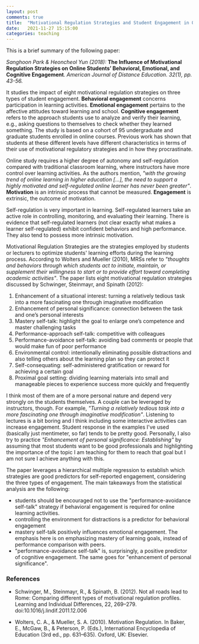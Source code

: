 ```yaml
---
layout: post
comments: true
title:  "Motivational Regulation Strategies and Student Engagement in Online Courses"
date:   2021-11-27 15:15:00
categories: teaching
---
```


This is a brief summary of the following paper: 

*Sanghoon Park & Heoncheol Yun (2018):* **The Influence of Motivational Regulation Strategies on Online Students’ Behavioral, Emotional, and Cognitive Engagement**. *American Journal of Distance Education. 32(1), pp. 43-56.*

It studies the impact of eight motivational regulation strategies on three types of student engagement. **Behavioral engagement** concerns participation in learning activities. **Emotional engagement** pertains to the affective attitudes toward learning and school. **Cognitive engagement** refers to the approach students use to analyze and verify their learning, e.g., asking questions to themselves to check whether they learned something. The study is based on a cohort of 95 undergraduate and graduate students enrolled in online courses. Previous work has shown that students at these different levels have different characteristics in terms of their use of motivational regulatory strategies and in how they procrastinate. 
 
Online study requires a higher degree of autonomy and self-regulation compared with traditional classroom learning, where instructors have more control over learning activities. As the authors mention, *"with the growing trend of online learning in higher education [...], the need to support a highly motivated and self-regulated online learner has never been greater"*. **Motivation** is an intrinsic process that cannot be measured. **Engagement** is extrinsic, the outcome of motivation. 

Self-regulation is very important in learning. Self-regulated learners take an active role in controlling, monitoring, and evaluating their learning. There is evidence that self-regulated learners (not clear exactly what makes a learner self-regulated) exhibit confident behaviors and high performance. They also tend to possess more intrinsic motivation. 

Motivational Regulation Strategies are the strategies employed by students or lecturers to optimize students' learning efforts during the learning process. According to Wolters and Mueller (2010), MRSs refer to *"thoughts and behaviors through which students act to initiate, maintain, or supplement their willingness to start or to provide effort toward completing academic activities"*. The paper lists eight motivational regulation strategies discussed by Schwinger, Steinmayr, and Spinath (2012):

1. Enhancement of a situational interest: turning a relatively tedious task into a more fascinating one through imaginative modification​
2. Enhancement of personal significance: connection between the task and one’s personal interests​
3. Mastery self-talk: highlight the goal to enlarge one’s competence and master challenging tasks 
4. Performance-approach self-talk: competitive with colleagues​
5. Performance-avoidance self-talk: avoiding bad comments or people that would make fun of poor performance
6. Environmental control: intentionally eliminating possible distractions and also telling others about the learning plan so they can protect it​
7. Self-consequating: self-administered gratification or reward for achieving a certain goal​
8. Proximal goal setting: dividing learning materials into small and manageable pieces to experience success more quickly and frequently​

I think most of them are of a more personal nature and depend very strongly on the students themselves. A couple can be leveraged by instructors, though. For example, *"Turning a relatively tedious task into a more fascinating one through imaginative modification"*. Listening to lectures is a bit boring and I think including some interactive activities can increase engagement. Student response in the examples I've used (basically just mentimeter, so far) tends to be pretty good. Personally, I also try to practice *"Enhancement of personal significance: Establishing"* by assuming that most students want to be good professionals and highlighting the importance of the topic I am teaching for them to reach that goal but I am not sure I achieve anything with this.

The paper leverages a hierarchical multiple regression to establish which strategies are good predictors for self-reported engagement, considering the three types of engagement. The main takeaways from the statistical analysis are the following: 

- students should be encouraged not to use the "performance-avoidance self-talk" strategy if behavioral engagement is required for online learning activities. 
- controlling the environment for distractions is a predictor for behavioral engagement 
- mastery self-talk positively influences emotional engagement. The emphasis here is on emphasizing mastery of learning goals, instead of performance comparison with peers.
- "performance-avoidance self-talk" is, surprisingly, a positive predictor of cognitive engagement. The same goes for "enhancement of personal significance". 


### References

- Schwinger, M., Steinmayr, R., & Spinath, B. (2012). Not all roads lead to Rome: Comparing different types of motivational regulation profiles. Learning and Individual Differences, 22, 269–279. doi:10.1016/j.lindif.2011.12.006

- Wolters, C. A., & Mueller, S. A. (2010). Motivation Regulation. In Baker, E., McGaw, B., & Peterson, P. (Eds.), International Encyclopedia of Education (3rd ed., pp. 631–635). Oxford, UK: Elsevier.

